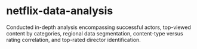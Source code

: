 # netflix-data-analysis
Conducted in-depth analysis encompassing successful actors, top-viewed content by categories, regional data segmentation, content-type versus rating correlation, and top-rated director identification.
